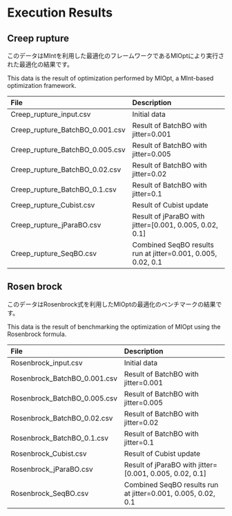 # Execution Results

## Creep rupture

このデータはMIntを利用した最適化のフレームワークであるMIOptにより実行された最適化の結果です。

This data is the result of optimization performed by MIOpt, a MInt-based optimization framework.

| File                            | Description   |
|:--------------------------------|:--------------|
| Creep_rupture_input.csv         |Initial data　 |
| Creep_rupture_BatchBO_0.001.csv |Result of BatchBO with jitter=0.001|
| Creep_rupture_BatchBO_0.005.csv |Result of BatchBO with jitter=0.005|
| Creep_rupture_BatchBO_0.02.csv  |Result of BatchBO with jitter=0.02|
| Creep_rupture_BatchBO_0.1.csv   |Result of BatchBO with jitter=0.1|
| Creep_rupture_Cubist.csv        |Result of Cubist update|
| Creep_rupture_jParaBO.csv       |Result of jParaBO with jitter=[0.001, 0.005, 0.02, 0.1]|
| Creep_rupture_SeqBO.csv         |Combined SeqBO results run at jitter=0.001, 0.005, 0.02, 0.1|

## Rosen brock

このデータはRosenbrock式を利用したMIOptの最適化のベンチマークの結果です。

This data is the result of benchmarking the optimization of MIOpt using the Rosenbrock formula.

| File                            | Description   |
|:--------------------------------|:--------------|
| Rosenbrock_input.csv            |Initial data　 |
| Rosenbrock_BatchBO_0.001.csv    |Result of BatchBO with jitter=0.001|
| Rosenbrock_BatchBO_0.005.csv    |Result of BatchBO with jitter=0.005|
| Rosenbrock_BatchBO_0.02.csv     |Result of BatchBO with jitter=0.02|
| Rosenbrock_BatchBO_0.1.csv      |Result of BatchBO with jitter=0.1|
| Rosenbrock_Cubist.csv           |Result of Cubist update|
| Rosenbrock_jParaBO.csv          |Result of jParaBO with jitter=[0.001, 0.005, 0.02, 0.1]|
| Rosenbrock_SeqBO.csv            |Combined SeqBO results run at jitter=0.001, 0.005, 0.02, 0.1|
